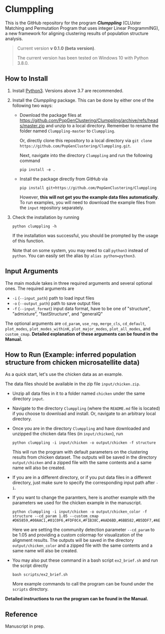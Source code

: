 # Clumppling

This is the GitHub repository for the program ***Clumppling*** (CLUster Matching and Permutation Program that uses integer Linear ProgrammING), a new framework for aligning clustering results of population structure analysis.

> Current version **v 0.1.0 (beta version)**.
> 
> The current version has been tested on Windows 10 with Python 3.8.0.

## How to Install
1. Install [Python3](https://www.python.org/downloads/). Versions above 3.7 are recommended. 
2. Install the *Clumppling* package. This can be done by either one of the following two ways:
    * Download the package files at https://github.com/PopGenClustering/Clumppling/archive/refs/heads/master.zip and unzip to a local directory. Remember to rename the folder named ``Clumppling-master`` to ``Clumppling``.
      
      Or, directly clone this repository to a local directory via ``git clone https://github.com/PopGenClustering/Clumppling.git``.
      
      Next, navigate into the directory ``Clumppling`` and run the following command
      ````
      pip install -e .
      ````

    * Install the package directly from GitHub via 
       ````
       pip install git+https://github.com/PopGenClustering/Clumppling
       ```` 
       However, **this will not get you the example data files automatically**. To run examples, you will need to download the example files from the ```input``` repository separately. 
3. Check the installation by running
      ````
      python clumppling -h
      ````
      If the installation was successful, you should be prompted by the usage of this function.
      
      Note that on some system, you may need to call ```python3``` instead of ```python```. You can easily set the alias by ```alias python=python3```.

## Input Arguments
The main module takes in three required arguments and several optional ones. The required arguments are
* ``-i`` (``--input_path``) path to load input files
* ``-o`` (``--output_path``) path to save output files
* ``-f`` (``--input_format``) input data format, have to be one of "structure", "admixture", "fastStructure", and "generalQ"

The optional arguments are ``cd_param``, ``use_rep``, ``merge_cls``, ``cd_default``, ``plot_modes``, ``plot_modes_withinK``, ``plot_major_modes``, ``plot_all_modes``, and ``custom_cmap``. **Detailed explanation of these arguments can be found in the Manual.**

    
## How to Run (Example: inferred population structure from chicken microsatellite data)
As a quick start, let's use the chicken data as an example. 

The data files should be available in the zip file ```input/chicken.zip```. 

* Unzip all data files in it to a folder named ```chicken``` under the same directory ```input```.

* Navigate to the directory ```Clumppling``` (where the ```README.md``` file is located) if you choose to download and install. Or, navigate to an arbitrary local directory.

* Once you are in the directory ```Clumppling``` and have downloaded and unzipped the chicken data files (in ``input/chicken``), run
   ````
   python clumppling -i input/chicken -o output/chicken -f structure 
   ````
   This will run the program with default parameters on the clustering results from chicken dataset. The outputs will be saved in the directory ``output/chicken`` and a zipped file with the same contents and a same name will also be created.

* If you are in a different directory, or if you put data files in a different directory, just make sure to specify the corresponding input path after ``-i``. 

* If you want to change the paramters, here is another example with the parameters we used for the chicken example in the manuscript.
   ````
   python clumppling -i input/chicken -o output/chicken_color -f structure --cd_param 1.05 --custom_cmap #D65859,#00AAC1,#01C0F6,#FDF0C4,#F1B38C,#AAD6BD,#6BB582,#B5DDF7,#AE8557,#FCEC73,#A4A569,#4264AC,#A1CDB2,#DE9D5D,#D9439A,#ABB2BA,#8775B3,#B3865C,#DADDE6,#E7BDD1,#FF9999"
   ````
   Here we are setting the community detection parameter ``--cd_param`` to be 1.05 and providing a custom colormap for visualization of the alignment results. The outputs will be saved in the directory ``output/chicken_color`` and a zipped file with the same contents and a same name will also be created.

* You may also put these command in a bash script ``ex2_brief.sh`` and run the script directly
   ````
   bash scripts/ex2_brief.sh
   ````
   More example commands to call the program can be found under the ```scripts``` directory.


**Detailed instructions to run the program can be found in the Manual.**

## Reference
Manuscript in prep.

